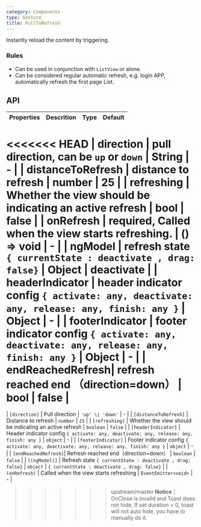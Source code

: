```yaml
---
category: Components
type: Gesture
title: PullToRefresh
---
```


Instantly reload the content by triggering.

### Rules
- Can be used in conjunction with `ListView` or alone.
- Can be considered regular automatic refresh, e.g. login APP, automatically refresh the first page List.

## API

Properties | Descrition | Type | Default
-----------|------------|------|--------
<<<<<<< HEAD
| direction  | pull direction, can be `up` or `down` | String | - |
| distanceToRefresh | distance to refresh | number | 25 |
| refreshing | Whether the view should be indicating an active refresh | bool | false |
| onRefresh | required, Called when the view starts refreshing. | () => void | - |
| ngModel | refresh state `{ currentState : deactivate , drag: false}` | Object | deactivate |
| headerIndicator  | header indicator config `{ activate: any, deactivate: any, release: any, finish: any }` | Object | - |
| footerIndicator  | footer indicator config `{ activate: any, deactivate: any, release: any, finish: any }` | Object | - |
| endReachedRefresh| refresh reached end （direction=down） | bool | false | 
=======
| `[direction]` | Pull direction | `'up' \| 'down'` | - |
| `[distanceToRefresh]` | Distance to refresh | `number` | `25` |
| `[refreshing]` | Whether the view should be indicating an active refresh | `boolean` | `false` |
| `[headerIndicator]` | Header indicator config `{ activate: any, deactivate: any, release: any, finish: any }` | `object` | - |
| `[footerIndicator]` | Footer indicator config `{ activate: any, deactivate: any, release: any, finish: any }` | `object` | - |
| `[endReachedRefresh]`| Refresh reached end（direction=down） | `boolean` | `false` | 
| `[(ngModel)]` | Refresh state `{ currentState : deactivate , drag: false}` | `object` | `{ currentState : deactivate , drag: false}` |
| `(onRefresh)` | Called when the view starts refreshing | `EventEmitter<void>` | - |

>>>>>>> upstream/master
> **Notice：** OnClose is invalid and Toast does not hide, If set duration = 0, toast will not auto hide, you have to manually do it.